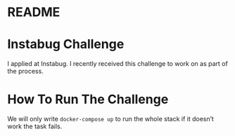 # README

# Instabug Challenge

I applied at Instabug. I recently received this challenge to work on as part of the process.

# How To Run The Challenge

We will only write ```docker-compose up```   to run the whole stack if it doesn’t work the task fails.


